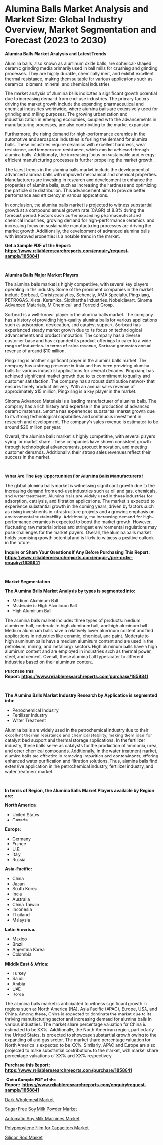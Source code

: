<p><h1>Alumina Balls Market Analysis and Market Size: Global Industry Overview, Market Segmentation and Forecast (2023 to 2030)</h1></p><p><strong>Alumina Balls Market Analysis and Latest Trends</strong></p>
<p><p>Alumina balls, also known as aluminum oxide balls, are spherical-shaped ceramic grinding media primarily used in ball mills for crushing and grinding processes. They are highly durable, chemically inert, and exhibit excellent thermal resistance, making them suitable for various applications such as ceramics, pigment, mineral, and chemical industries.</p><p>The market analysis of alumina balls indicates a significant growth potential due to increasing demand from end-use industries. The primary factors driving the market growth include the expanding pharmaceutical and chemical industries worldwide, where alumina balls are extensively used for grinding and milling purposes. The growing urbanization and industrialization in emerging economies, coupled with the advancements in manufacturing processes, are also contributing to the market expansion.</p><p>Furthermore, the rising demand for high-performance ceramics in the automotive and aerospace industries is fueling the demand for alumina balls. These industries require ceramics with excellent hardness, wear resistance, and temperature resistance, which can be achieved through alumina balls. Additionally, the increasing focus on sustainable and energy-efficient manufacturing processes is further propelling the market growth.</p><p>The latest trends in the alumina balls market include the development of advanced alumina balls with improved mechanical and chemical properties. Manufacturers are investing in research and development to enhance the properties of alumina balls, such as increasing the hardness and optimizing the particle size distribution. This advancement aims to provide better performance and efficiency in various applications.</p><p>In conclusion, the alumina balls market is projected to witness substantial growth at a compound annual growth rate (CAGR) of 8.8% during the forecast period. Factors such as the expanding pharmaceutical and chemical industries, growing demand for high-performance ceramics, and increasing focus on sustainable manufacturing processes are driving the market growth. Additionally, the development of advanced alumina balls with improved properties is a notable trend in the market.</p></p>
<p><strong>Get a Sample PDF of the Report:&nbsp; <a href="https://www.reliableresearchreports.com/enquiry/request-sample/1858841">https://www.reliableresearchreports.com/enquiry/request-sample/1858841</a></strong></p>
<p>&nbsp;</p>
<p><strong>Alumina Balls Major Market Players</strong></p>
<p><p>The alumina balls market is highly competitive, with several key players operating in the industry. Some of the prominent companies in the market include Sorbead, Christycatalytics, Schendly, AMA Specialty, Pingxiang, PETROGAS, Xieta, Keramika, Siddhartha Industries, Nobelclayart, Sinoma Advanced Materials, M Chemical, and Torrecid Group.</p><p>Sorbead is a well-known player in the alumina balls market. The company has a history of providing high-quality alumina balls for various applications such as adsorption, desiccation, and catalyst support. Sorbead has experienced steady market growth due to its focus on technological advancements and product innovation. The company has a diverse customer base and has expanded its product offerings to cater to a wide range of industries. In terms of sales revenue, Sorbead generates annual revenue of around $10 million.</p><p>Pingxiang is another significant player in the alumina balls market. The company has a strong presence in Asia and has been providing alumina balls for various industrial applications for several decades. Pingxiang has achieved significant market growth due to its commitment to quality and customer satisfaction. The company has a robust distribution network that ensures timely product delivery. With an annual sales revenue of approximately $15 million, Pingxiang is a key player in the market.</p><p>Sinoma Advanced Materials is a leading manufacturer of alumina balls. The company has a rich history and expertise in the production of advanced ceramic materials. Sinoma has experienced substantial market growth due to its strong technological capabilities and continuous investment in research and development. The company's sales revenue is estimated to be around $20 million per year.</p><p>Overall, the alumina balls market is highly competitive, with several players vying for market share. These companies have shown consistent growth through technological advancements, product innovation, and meeting customer demands. Additionally, their strong sales revenues reflect their success in the market.</p></p>
<p>&nbsp;</p>
<p><strong>What Are The Key Opportunities For Alumina Balls Manufacturers?</strong></p>
<p><p>The global alumina balls market is witnessing significant growth due to the increasing demand from end-use industries such as oil and gas, chemicals, and water treatment. Alumina balls are widely used in these industries for adsorption, catalysis, and filtration applications. The market is expected to experience substantial growth in the coming years, driven by factors such as rising investments in infrastructure projects and a growing emphasis on environmental sustainability. Additionally, the increasing demand for high-performance ceramics is expected to boost the market growth. However, fluctuating raw material prices and stringent environmental regulations may pose challenges for the market players. Overall, the alumina balls market holds promising growth potential and is likely to witness a positive outlook in the future.</p></p>
<p><strong>Inquire or Share Your Questions If Any Before Purchasing This Report: <a href="https://www.reliableresearchreports.com/enquiry/pre-order-enquiry/1858841">https://www.reliableresearchreports.com/enquiry/pre-order-enquiry/1858841</a></strong></p>
<p>&nbsp;</p>
<p><strong>Market Segmentation</strong></p>
<p><strong>The Alumina Balls Market Analysis by types is segmented into:</strong></p>
<p><ul><li>Medium Aluminum Ball</li><li>Moderate to High Aluminum Ball</li><li>High Aluminum Ball</li></ul></p>
<p><p>The alumina balls market includes three types of products: medium aluminum ball, moderate to high aluminum ball, and high aluminum ball. Medium aluminum balls have a relatively lower aluminum content and find applications in industries like ceramic, chemical, and paint. Moderate to high aluminum balls have a medium aluminum content and are used in the petroleum, mining, and metallurgy sectors. High aluminum balls have a high aluminum content and are employed in industries such as thermal power, steel, and cement. Overall, these alumina ball types cater to different industries based on their aluminum content.</p></p>
<p><strong>Purchase this Report:&nbsp;<a href="https://www.reliableresearchreports.com/purchase/1858841">https://www.reliableresearchreports.com/purchase/1858841</a></strong></p>
<p>&nbsp;</p>
<p><strong>The Alumina Balls Market Industry Research by Application is segmented into:</strong></p>
<p><ul><li>Petrochemical Industry</li><li>Fertilizer Industry</li><li>Water Treatment</li></ul></p>
<p><p>Alumina balls are widely used in the petrochemical industry due to their excellent thermal resistance and chemical stability, making them ideal for catalyst bed support and thermal storage applications. In the fertilizer industry, these balls serve as catalysts for the production of ammonia, urea, and other chemical compounds. Additionally, in the water treatment market, alumina balls are effective in removing impurities and contaminants, offering enhanced water purification and filtration solutions. Thus, alumina balls find extensive application in the petrochemical industry, fertilizer industry, and water treatment market.</p></p>
<p>&nbsp;</p>
<p><strong>In terms of Region, the Alumina Balls Market Players available by Region are:</strong></p>
<p>
    <p> <strong> North America: </strong>
        <ul>
            <li>United States</li>
            <li>Canada</li>
        </ul>
        </p> 
    <p> <strong> Europe: </strong>
        <ul>
            <li>Germany</li>
            <li>France</li>
            <li>U.K.</li>
            <li>Italy</li>
            <li>Russia</li>
        </ul>
        </p> 
    <p> <strong> Asia-Pacific: </strong>
        <ul>
            <li>China</li>
            <li>Japan</li>
            <li>South Korea</li>
            <li>India</li>
            <li>Australia</li>
            <li>China Taiwan</li>
            <li>Indonesia</li>
            <li>Thailand</li>
            <li>Malaysia</li>
        </ul>
        </p> 
    <p> <strong> Latin America: </strong>
        <ul>
            <li>Mexico</li>
            <li>Brazil</li>
            <li>Argentina Korea</li>
            <li>Colombia</li>
        </ul>
        </p> 
    <p> <strong> Middle East & Africa: </strong>
        <ul>
            <li>Turkey</li>
            <li>Saudi</li>
            <li>Arabia</li>
            <li>UAE</li>
            <li>Korea</li>
        </ul>
    </p>
    </p>
<p><p>The alumina balls market is anticipated to witness significant growth in regions such as North America (NA), Asia Pacific (APAC), Europe, USA, and China. Among these, China is expected to dominate the market due to its thriving manufacturing sector and increasing demand for alumina balls in various industries. The market share percentage valuation for China is estimated to be XX%. Additionally, the North American region, particularly the United States, is projected to showcase substantial growth owing to the expanding oil and gas sector. The market share percentage valuation for North America is expected to be XX%. Similarly, APAC and Europe are also projected to make substantial contributions to the market, with market share percentage valuations of XX% and XX% respectively.</p></p>
<p><strong>Purchase this Report: <a href="https://www.reliableresearchreports.com/purchase/1858841">https://www.reliableresearchreports.com/purchase/1858841</a></strong></p>
<p>&nbsp;<strong>Get a Sample PDF of the Report:&nbsp;&nbsp;<a href="https://www.reliableresearchreports.com/enquiry/request-sample/1858841">https://www.reliableresearchreports.com/enquiry/request-sample/1858841</a></strong></p>
<p><strong></strong></p>
<p><p><a href="https://medium.com/@coltruecker/dark-wholemeal-market-insight-market-trends-growth-forecasted-from-2023-to-2030-233f585db0a2">Dark Wholemeal Market</a></p><p><a href="https://medium.com/@malliekozey2023/sugar-free-soy-milk-powder-market-furnishes-information-on-market-share-market-trends-and-market-4e009c598f79">Sugar Free Soy Milk Powder Market</a></p><p><a href="https://medium.com/@v8581137/automatic-soy-milk-machines-market-report-reveals-the-latest-trends-and-growth-opportunities-of-73037e4dad59">Automatic Soy Milk Machines Market</a></p><p><a href="https://github.com/rahu1503/Market-Research-Report-List-1/blob/main/polypropylene-film-for-capacitors-market.md">Polypropylene Film for Capacitors Market</a></p><p><a href="https://github.com/gshchiplitsov/Market-Research-Report-List-1/blob/main/silicon-rod-market.md">Silicon Rod Market</a></p></p>